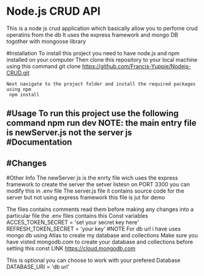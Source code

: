 # Node.js CRUD API 
This is a node js crud application which basically allow you to perfome crud operatins from the db
It uses the express framework and mongo DB togother with mongoose library

#Installation
     To install this project you need to have node.js and npm installed on your computer
     Then clone this repository to your local machine using this command
     git clone https://github.com/Francis-Yuppie/Nodejs-CRUD.git
     
    Next navigate to the project folder and install the required packages using npm 
     npm install

  #Usage
  To run this project use the following command
  npm run dev
  NOTE: the main entry file is newServer.js not the server js
 #Documentation 
 ---

 #Changes
  ---
#Other Info
The newServer js is the enrty file wich uses the express framework to create the server
the setver listesn on PORT 3300 you can modify this in .env file
The server.js file it contains source code for the server but not using express framework this file is jut for demo 

The files contains comments read them before making any changes into a particular file 
the .env files contains this Const variables 
ACCES_TOKEN_SECRET = 'set your secret key here'
REFRESH_TOKEN_SECRET = 'your key'
#NOTE 
For db url i have uses mongo db using Atlas to create my database and collections
Make sure you have visted mongodb.com to create your database and collections before setting this const 
LINK
  https://cloud.mongodb.com
  
This is optional you can choose to work with your prefered Database
DATABASE_URI = 'db url'

 

